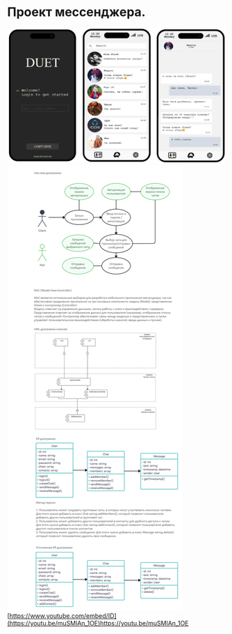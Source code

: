 # Проект мессенджера.


![Задание](app-homework.png)
![Задание](_task_project.png)
<oembed>[https://www.youtube.com/embed/ID](https://youtu.be/muSMlAn_1OE)https://youtu.be/muSMlAn_1OE</oembed>
